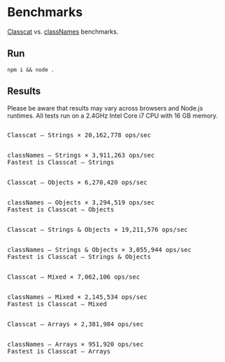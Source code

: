 # Benchmarks

[Classcat](../README.md) vs. [classNames](https://github.com/JedWatson/classnames) benchmarks.

## Run

```
npm i && node .
```

## Results

Please be aware that results may vary across browsers and Node.js runtimes. All tests run on a 2.4GHz Intel Core i7 CPU with 16 GB memory.

<pre>
<p>Classcat – Strings × 20,162,778 ops/sec</p>
classNames – Strings × 3,911,263 ops/sec
Fastest is Classcat – Strings

<p>Classcat – Objects × 6,270,420 ops/sec</p>
classNames – Objects × 3,294,519 ops/sec
Fastest is Classcat – Objects

<p>Classcat – Strings & Objects × 19,211,576 ops/sec</p>
classNames – Strings & Objects × 3,055,944 ops/sec
Fastest is Classcat – Strings & Objects

<p>Classcat – Mixed × 7,062,106 ops/sec</p>
classNames – Mixed × 2,145,534 ops/sec
Fastest is Classcat – Mixed

<p>Classcat – Arrays × 2,381,984 ops/sec</p>
classNames – Arrays × 951,920 ops/sec
Fastest is Classcat – Arrays
</pre>

